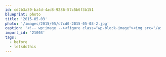 ```yaml
---
id: cd2b3a39-ba4d-4ad8-9286-57c5b6f3b151
blueprint: photo
title: '2015-05-03'
photo: '/images/2015/05/c7cd0-2015-05-03-2.jpg'
caption: '<!-- wp:image --><figure class="wp-block-image"><img src="/assets/images/2015/05/c7cd0-2015-05-03-2.jpg" /></figure><!-- /wp:image --><!-- wp:paragraph --><p>#before #letsdothis</p><!-- /wp:paragraph -->'
import_id: '21003'
tags:
  - before
  - letsdothis
---
```

